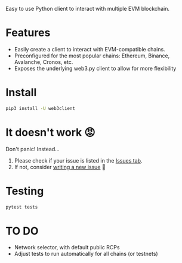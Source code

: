Easy to use Python client to interact with multiple EVM blockchain.

# Features

- Easily create a client to interact with EVM-compatible chains.
- Preconfigured for the most popular chains: Ethereum, Binance, Avalanche, Cronos, etc.
- Exposes the underlying web3.py client to allow for more flexibility

# Install

```bash
pip3 install -U web3client
```

# It doesn't work 😡

Don't panic! Instead...

1. Please check if your issue is listed in the [Issues tab](https://github.com/coccoinomane/web3client.py/issues).
2. If not, consider [writing a new issue](https://github.com/ethereum/web3client.py/issues/new) 🙂

# Testing

```bash
pytest tests
```

# TO DO

- Network selector, with default public RCPs
- Adjust tests to run automatically for all chains (or testnets)